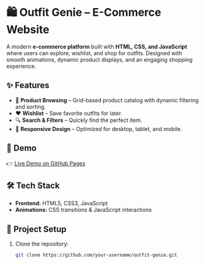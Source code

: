 # 🛍️ Outfit Genie – E-Commerce Website  

A modern **e-commerce platform** built with **HTML, CSS, and JavaScript** where users can explore, wishlist, and shop for outfits. Designed with smooth animations, dynamic product displays, and an engaging shopping experience.  

## ✨ Features  
- 🛒 **Product Browsing** – Grid-based product catalog with dynamic filtering and sorting.  
- ❤️ **Wishlist** – Save favorite outfits for later.    
- 🔍 **Search & Filters** – Quickly find the perfect item.  
- 📱 **Responsive Design** – Optimized for desktop, tablet, and mobile.  

## 🚀 Demo  
👉 [Live Demo on GitHub Pages](https://nourseensaeed7.github.io/outfit-genie/)  

## 🛠️ Tech Stack  
- **Frontend:** HTML5, CSS3, JavaScript    
- **Animations:** CSS transitions & JavaScript interactions  

## 📂 Project Setup  
1. Clone the repository:  
   ```bash
   git clone https://github.com/your-username/outfit-genie.git
